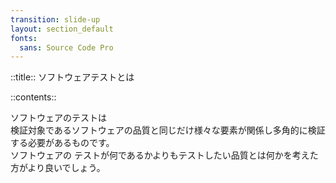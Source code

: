 ```yaml
---
transition: slide-up
layout: section_default
fonts:
  sans: Source Code Pro
---
```


::title::
ソフトウェアテストとは

::contents::

<div class="w-fit mx-auto text-large leading-relaxed">
ソフトウェアのテストは
<br>
検証対象であるソフトウェアの品質と同じだけ様々な要素が関係し多角的に検証する必要があるものです。
<br>
ソフトウェアの <span class="font-bold">テスト</span>が何であるかよりもテストしたい<span class="font-bold">品質</span>とは何かを考えた方がより良いでしょう。
</div>

